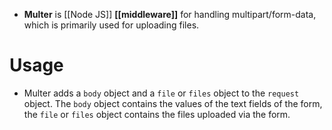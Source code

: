 - **Multer** is [[Node JS]] **[[middleware]]** for handling multipart/form-data, which is primarily used for uploading files.
# Usage
- Multer adds a `body` object and a `file` or `files` object to the `request` object. The `body` object contains the values of the text fields of the form, the `file` or `files` object contains the files uploaded via the form.
